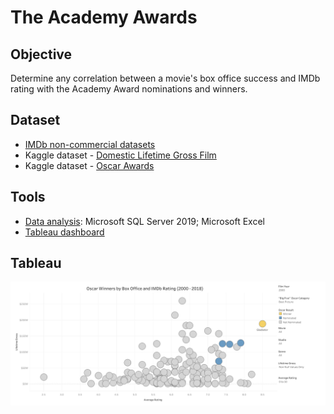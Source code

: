 # The Academy Awards

## Objective
Determine any correlation between a movie's box office success and IMDb rating with the Academy Award nominations and winners.

## Dataset
* [IMDb non-commercial datasets](https://datasets.imdbws.com/)
* Kaggle dataset - [Domestic Lifetime Gross Film](https://www.kaggle.com/datasets/thedevastator/hollywood-movies-domestic-lifetime-gross-and-ran)
* Kaggle dataset - [Oscar Awards](https://www.kaggle.com/datasets/unanimad/the-oscar-award)

## Tools
* [Data analysis](https://github.com/mraibon/AcademyAwards/blob/a0f4419a15e26cf4bc7f29b8102c617d99e6d23d/Academy%20Awards%20SQL%2C%20Excel.md): Microsoft SQL Server 2019; Microsoft Excel
* [Tableau dashboard](https://public.tableau.com/views/TheAcademyAwards/AcademyAwards?:language=en-US&publish=yes&:sid=&:display_count=n&:origin=viz_share_link)

## Tableau
![image](https://github.com/mraibon/AcademyAwards/blob/main/Images/Academy%20Awards%20Dashboard.png?raw=true)
